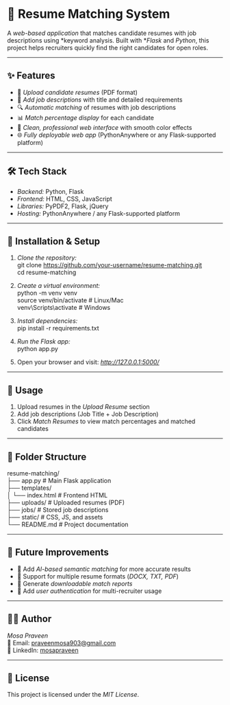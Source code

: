 # 📄 Resume Matching System

A *web-based application* that matches candidate resumes with job descriptions using *keyword analysis. Built with **Flask* and *Python*, this project helps recruiters quickly find the right candidates for open roles.

---

## ✨ Features

- 📄 *Upload candidate resumes* (PDF format)  
- 📝 *Add job descriptions* with title and detailed requirements  
- 🔍 *Automatic matching* of resumes with job descriptions  
- 📊 *Match percentage display* for each candidate  
- 🎨 *Clean, professional web interface* with smooth color effects  
- 🌐 *Fully deployable web app* (PythonAnywhere or any Flask-supported platform)

---

## 🛠 Tech Stack

- *Backend:* Python, Flask  
- *Frontend:* HTML, CSS, JavaScript  
- *Libraries:* PyPDF2, Flask, jQuery  
- *Hosting:* PythonAnywhere / any Flask-supported platform

---

## 🚀 Installation & Setup

1. *Clone the repository:*  
git clone https://github.com/your-username/resume-matching.git  
cd resume-matching

2. *Create a virtual environment:*  
python -m venv venv  
source venv/bin/activate  # Linux/Mac  
venv\Scripts\activate     # Windows

3. *Install dependencies:*  
pip install -r requirements.txt

4. *Run the Flask app:*  
python app.py

5. Open your browser and visit: *http://127.0.0.1:5000/*

---

## 📖 Usage

1. Upload resumes in the *Upload Resume* section  
2. Add job descriptions (Job Title + Job Description)  
3. Click *Match Resumes* to view match percentages and matched candidates

---

## 📂 Folder Structure

resume-matching/  
├── app.py                # Main Flask application  
├── templates/  
│   └── index.html        # Frontend HTML  
├── uploads/              # Uploaded resumes (PDF)  
├── jobs/                 # Stored job descriptions  
├── static/               # CSS, JS, and assets  
└── README.md             # Project documentation

---

## 🔮 Future Improvements

- 🤖 Add *AI-based semantic matching* for more accurate results  
- 📄 Support for multiple resume formats (*DOCX, TXT, PDF*)  
- 📑 Generate *downloadable match reports*  
- 🔐 Add *user authentication* for multi-recruiter usage

---

## 👨‍💻 Author

*Mosa Praveen*  
📧 Email: praveenmosa903@gmail.com  
🔗 LinkedIn: [mosapraveen](https://www.linkedin.com/in/mosapraveen)

---

## 📜 License

This project is licensed under the *MIT License*.
